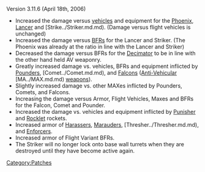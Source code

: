 Version 3.11.6 (April 18th, 2006)

- Increased the damage versus [vehicles](vehicle.md) and
  equipment for the [Phoenix](../Phoenix.md),
  [Lancer](../Lancer.md) and [Strike../Striker.md.md).
  (Damage versus flight vehicles is unchanged)
- Increased the damage versus [BFRs](../BFR.md) for the Lancer
  and Striker. (The Phoenix was already at the ratio in line with the
  Lancer and Striker)
- Decreased the damage versus BFRs for the
  [Decimator](../Decimator.md) to be in line with the other hand
  held AV weaponry.
- Greatly increased damage vs. vehicles, BFRs and equipment inflicted
  by [Pounders](../Pounder.md), [Comet../Comet.md.md), and
  [Falcons](../Falcon.md)
  ([Anti-Vehicular](../Anti-Vehicular.md) [MA../MAX.md.md)
  [weapons](weapon.md)).
- Slightly increased damage vs. other MAXes inflicted by Pounders,
  Comets, and Falcons.
- Increasing the damage versus Armor, Flight Vehicles, Maxes and BFRs
  for the Falcon, Comet and Pounder.
- Increased the damage vs. vehicles and equipment inflicted by
  [Punisher](../Punisher.md) and
  [Rocklet](../Rocklet_Rifle.md) rockets.
- Increased armor of [Harassers](../Harasser.md),
  [Marauders](../Marauder.md), [Thresher../Thresher.md.md),
  and [Enforcers](../Enforcer.md).
- Increased armor of Flight Variant BFRs.
- The Striker will no longer lock onto base wall turrets when they are
  destroyed until they have become active again.

[Category:Patches](../Category:Patches.md)
